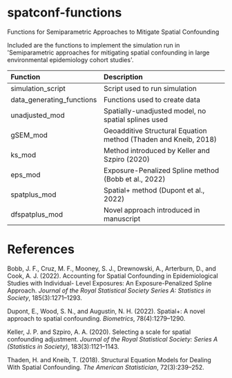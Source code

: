 
# spatconf-functions

Functions for Semiparametric Approaches to Mitigate Spatial Confounding

Included are the functions to implement the simulation run in 'Semiparametric approaches for mitigating spatial confounding in large environmental epidemiology cohort studies'. 

| Function | Description |
|:----|:-------|
|simulation_script| Script used to run simulation |
|data_generating_functions| Functions used to create data |
|unadjusted_mod| Spatially-unadjusted model, no spatial splines used |
|gSEM_mod| Geoadditive Structural Equation method (Thaden and Kneib, 2018) |
|ks_mod| Method introduced by Keller and Szpiro (2020) |
|eps_mod| Exposure-Penalized Spline method (Bobb et al., 2022) |
|spatplus_mod| Spatial+ method (Dupont et al., 2022)  |
|dfspatplus_mod| Novel approach introduced in manuscript |

# References

Bobb, J. F., Cruz, M. F., Mooney, S. J., Drewnowski, A., Arterburn, D., and Cook, A. J.
(2022). Accounting for Spatial Confounding in Epidemiological Studies with Individual-
Level Exposures: An Exposure-Penalized Spline Approach. *Journal of the Royal Statistical
Society Series A: Statistics in Society*, 185(3):1271–1293.

Dupont, E., Wood, S. N., and Augustin, N. H. (2022). Spatial+: A novel approach to spatial
confounding. *Biometrics*, 78(4):1279–1290.

Keller, J. P. and Szpiro, A. A. (2020). Selecting a scale for spatial confounding adjustment.
*Journal of the Royal Statistical Society: Series A (Statistics in Society)*, 183(3):1121–1143.

Thaden, H. and Kneib, T. (2018). Structural Equation Models for Dealing With Spatial
Confounding. *The American Statistician*, 72(3):239–252.

